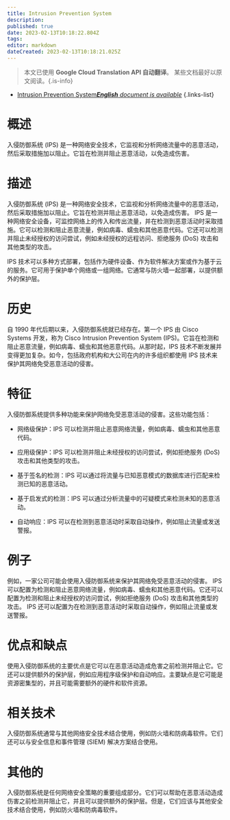 ```yaml
---
title: Intrusion Prevention System
description: 
published: true
date: 2023-02-13T10:18:22.804Z
tags: 
editor: markdown
dateCreated: 2023-02-13T10:18:21.025Z
---
```


> 本文已使用 **Google Cloud Translation API 自动翻译**。
某些文档最好以原文阅读。{.is-info}



- [Intrusion Prevention System***English** document is available*](/en/Knowledge-base/Dictionary/intrusion-prevention-system)
{.links-list}


# 概述
入侵防御系统 (IPS) 是一种网络安全技术，它监视和分析网络流量中的恶意活动，然后采取措施加以阻止。它旨在检测并阻止恶意活动，以免造成伤害。

# 描述
入侵防御系统 (IPS) 是一种网络安全技术，它监视和分析网络流量中的恶意活动，然后采取措施加以阻止。它旨在检测并阻止恶意活动，以免造成伤害。 IPS 是一种网络安全设备，可监控网络上的传入和传出流量，并在检测到恶意活动时采取措施。它可以检测和阻止恶意流量，例如病毒、蠕虫和其他恶意代码。它还可以检测并阻止未经授权的访问尝试，例如未经授权的远程访问、拒绝服务 (DoS) 攻击和其他类型的攻击。

IPS 技术可以多种方式部署，包括作为硬件设备、作为软件解决方案或作为基于云的服务。它可用于保护单个网络或一组网络。它通常与防火墙一起部署，以提供额外的保护层。

# 历史
自 1990 年代后期以来，入侵防御系统就已经存在。第一个 IPS 由 Cisco Systems 开发，称为 Cisco Intrusion Prevention System (IPS)。它旨在检测和阻止恶意流量，例如病毒、蠕虫和其他恶意代码。从那时起，IPS 技术不断发展并变得更加复杂。如今，包括政府机构和大公司在内的许多组织都使用 IPS 技术来保护其网络免受恶意活动的侵害。

# 特征
入侵防御系统提供多种功能来保护网络免受恶意活动的侵害。这些功能包括：

* 网络级保护：IPS 可以检测并阻止恶意网络流量，例如病毒、蠕虫和其他恶意代码。

* 应用级保护：IPS 可以检测并阻止未经授权的访问尝试，例如拒绝服务 (DoS) 攻击和其他类型的攻击。

* 基于签名的检测：IPS 可以通过将流量与已知恶意模式的数据库进行匹配来检测已知的恶意活动。

* 基于启发式的检测：IPS 可以通过分析流量中的可疑模式来检测未知的恶意活动。

* 自动响应：IPS 可以在检测到恶意活动时采取自动操作，例如阻止流量或发送警报。

# 例子
例如，一家公司可能会使用入侵防御系统来保护其网络免受恶意活动的侵害。 IPS 可以配置为检测和阻止恶意网络流量，例如病毒、蠕虫和其他恶意代码。它还可以配置为检测和阻止未经授权的访问尝试，例如拒绝服务 (DoS) 攻击和其他类型的攻击。 IPS 还可以配置为在检测到恶意活动时采取自动操作，例如阻止流量或发送警报。

# 优点和缺点
使用入侵防御系统的主要优点是它可以在恶意活动造成危害之前检测并阻止它。它还可以提供额外的保护层，例如应用程序级保护和自动响应。主要缺点是它可能是资源密集型的，并且可能需要额外的硬件和软件资源。

# 相关技术
入侵防御系统通常与其他网络安全技术结合使用，例如防火墙和防病毒软件。它们还可以与安全信息和事件管理 (SIEM) 解决方案结合使用。

# 其他的
入侵防御系统是任何网络安全策略的重要组成部分。它们可以帮助在恶意活动造成伤害之前检测并阻止它，并且可以提供额外的保护层。但是，它们应该与其他安全技术结合使用，例如防火墙和防病毒软件。